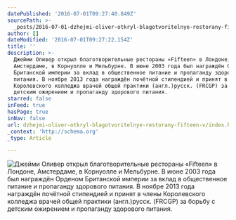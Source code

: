 ```yaml
---
datePublished: '2016-07-01T09:27:40.849Z'
sourcePath: >-
  _posts/2016-07-01-dzhejmi-oliver-otkryl-blagotvoritelnye-restorany-fifteen-v.md
author: []
dateModified: '2016-07-01T09:27:22.154Z'
title: ''
description: >-
  Джейми Оливер открыл благотворительные рестораны «Fifteen» в Лондоне,
  Амстердаме, в Корнуолле и Мельбурне. В июне 2003 года был награждён Орденом
  Британской империи за вклад в общественное питание и пропаганду здорового
  питания. В ноябре 2013 года награждён почётной стипендией и принят в члены
  Королевского колледжа врачей общей практики (англ.)русск. (FRCGP) за борьбу с
  детским ожирением и пропаганду здорового питания.
starred: false
inFeed: true
hasPage: true
inNav: false
url: dzhejmi-oliver-otkryl-blagotvoritelnye-restorany-fifteen-v/index.html
_context: 'http://schema.org'
_type: Article

---
```

![Джейми Оливер открыл благотворительные рестораны «Fifteen» в Лондоне, Амстердаме, в Корнуолле и Мельбурне. В июне 2003 года был награждён Орденом Британской империи за вклад в общественное питание и пропаганду здорового питания. В ноябре 2013 года награждён почётной стипендией и принят в члены Королевского колледжа врачей общей практики (англ.)русск. (FRCGP) за борьбу с детским ожирением и пропаганду здорового питания.](https://imgflo.herokuapp.com/graph/vahj1ThiexotieMo/5962eaf896b41e391a3cfcc4afa0a870/croprotate.jpg?cropheight=3457&cropwidth=5184&degrees=0&input=https%3A%2F%2Fthe-grid-user-content.s3-us-west-2.amazonaws.com%2Fe98ba206-ce8b-4339-8dae-3b02d28ac765.jpg&x=0&y=0)